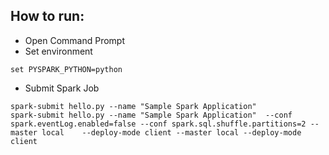 ## How to run:
- Open Command Prompt
- Set environment
```
set PYSPARK_PYTHON=python
```

- Submit Spark Job
```
spark-submit hello.py --name "Sample Spark Application" 
spark-submit hello.py --name "Sample Spark Application"  --conf spark.eventLog.enabled=false --conf spark.sql.shuffle.partitions=2 --master local    --deploy-mode client --master local --deploy-mode client
```
